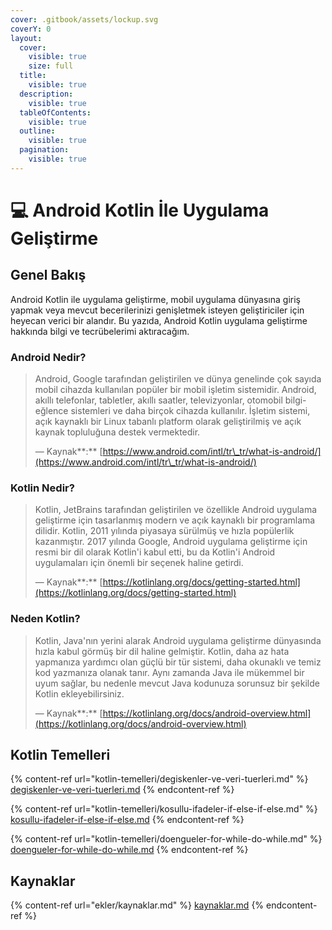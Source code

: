 ```yaml
---
cover: .gitbook/assets/lockup.svg
coverY: 0
layout:
  cover:
    visible: true
    size: full
  title:
    visible: true
  description:
    visible: true
  tableOfContents:
    visible: true
  outline:
    visible: true
  pagination:
    visible: true
---
```


# 💻 Android Kotlin İle Uygulama Geliştirme

## Genel Bakış

Android Kotlin ile uygulama geliştirme, mobil uygulama dünyasına giriş yapmak veya mevcut becerilerinizi genişletmek isteyen geliştiriciler için heyecan verici bir alandır. Bu yazıda, Android Kotlin uygulama geliştirme hakkında bilgi ve tecrübelerimi aktıracağım.

### **Android Nedir?**

> Android, Google tarafından geliştirilen ve dünya genelinde çok sayıda mobil cihazda kullanılan popüler bir mobil işletim sistemidir. Android, akıllı telefonlar, tabletler, akıllı saatler, televizyonlar, otomobil bilgi-eğlence sistemleri ve daha birçok cihazda kullanılır. İşletim sistemi, açık kaynaklı bir Linux tabanlı platform olarak geliştirilmiş ve açık kaynak topluluğuna destek vermektedir.
>
> — Kaynak**:** [https://www.android.com/intl/tr\_tr/what-is-android/](https://www.android.com/intl/tr\_tr/what-is-android/)

### Kotlin Nedir?

> Kotlin, JetBrains tarafından geliştirilen ve özellikle Android uygulama geliştirme için tasarlanmış modern ve açık kaynaklı bir programlama dilidir. Kotlin, 2011 yılında piyasaya sürülmüş ve hızla popülerlik kazanmıştır. 2017 yılında Google, Android uygulama geliştirme için resmi bir dil olarak Kotlin'i kabul etti, bu da Kotlin'i Android uygulamaları için önemli bir seçenek haline getirdi.
>
> — Kaynak**:** [https://kotlinlang.org/docs/getting-started.html](https://kotlinlang.org/docs/getting-started.html)

### **Neden Kotlin?**

> Kotlin, Java'nın yerini alarak Android uygulama geliştirme dünyasında hızla kabul görmüş bir dil haline gelmiştir. Kotlin, daha az hata yapmanıza yardımcı olan güçlü bir tür sistemi, daha okunaklı ve temiz kod yazmanıza olanak tanır. Aynı zamanda Java ile mükemmel bir uyum sağlar, bu nedenle mevcut Java kodunuza sorunsuz bir şekilde Kotlin ekleyebilirsiniz.
>
> — Kaynak**:** [https://kotlinlang.org/docs/android-overview.html](https://kotlinlang.org/docs/android-overview.html)

## Kotlin Temelleri

{% content-ref url="kotlin-temelleri/degiskenler-ve-veri-tuerleri.md" %}
[degiskenler-ve-veri-tuerleri.md](kotlin-temelleri/degiskenler-ve-veri-tuerleri.md)
{% endcontent-ref %}

{% content-ref url="kotlin-temelleri/kosullu-ifadeler-if-else-if-else.md" %}
[kosullu-ifadeler-if-else-if-else.md](kotlin-temelleri/kosullu-ifadeler-if-else-if-else.md)
{% endcontent-ref %}

{% content-ref url="kotlin-temelleri/doengueler-for-while-do-while.md" %}
[doengueler-for-while-do-while.md](kotlin-temelleri/doengueler-for-while-do-while.md)
{% endcontent-ref %}

## Kaynaklar

{% content-ref url="ekler/kaynaklar.md" %}
[kaynaklar.md](ekler/kaynaklar.md)
{% endcontent-ref %}
